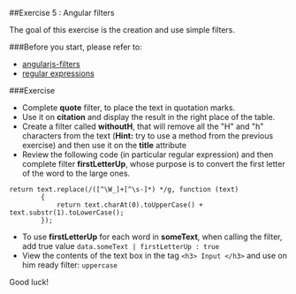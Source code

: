##Exercise 5 : Angular filters

The goal of this exercise is the creation and use simple filters.

###Before you start, please refer to:
* [angularjs-filters](https://egghead.io/lessons/angularjs-filters)
* [regular expressions](https://developer.mozilla.org/en-US/docs/Web/JavaScript/Guide/Regular_Expressions)

###Exercise

* Complete **quote** filter, to place the text in quotation marks.
* Use it on  **citation**   and display the result in the right place of the table.
* Create a filter called **withoutH**, that will remove all the "H" and "h" characters from the text (**Hint:** try to use a method from the previous exercise) and then use it on the **title** attribute
* Review the following code (in particular regular expression) and then complete filter  **firstLetterUp**, whose purpose is to convert the first letter of the word to the large ones.
```
return text.replace(/([^\W_]+[^\s-]*) */g, function (text)
        {
            return text.charAt(0).toUpperCase() + text.substr(1).toLowerCase();
        });
```

* To use **firstLetterUp**  for each word in **someText**,  when calling the filter, add true value ```data.someText | firstLetterUp : true``` 
* View the contents of the text box in the tag ```<h3> Input </h3>``` and use on him ready filter: ```uppercase```
 
Good luck!
